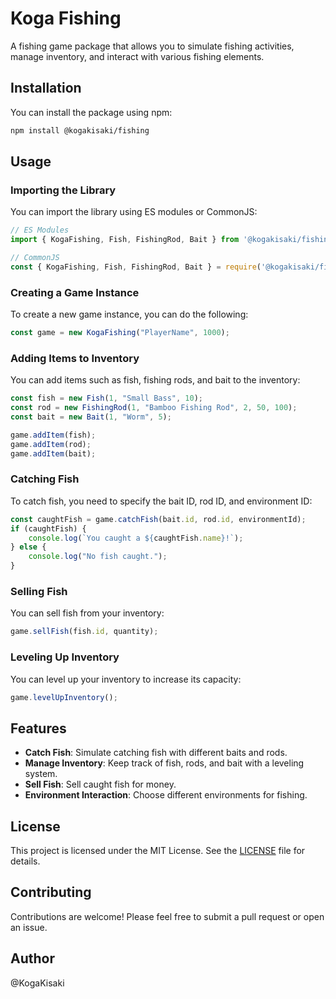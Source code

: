 # Koga Fishing

A fishing game package that allows you to simulate fishing activities, manage inventory, and interact with various fishing elements.

## Installation

You can install the package using npm:

```bash
npm install @kogakisaki/fishing
```

## Usage

### Importing the Library

You can import the library using ES modules or CommonJS:

```javascript
// ES Modules
import { KogaFishing, Fish, FishingRod, Bait } from '@kogakisaki/fishing';

// CommonJS
const { KogaFishing, Fish, FishingRod, Bait } = require('@kogakisaki/fishing');
```

### Creating a Game Instance

To create a new game instance, you can do the following:

```javascript
const game = new KogaFishing("PlayerName", 1000);
```

### Adding Items to Inventory

You can add items such as fish, fishing rods, and bait to the inventory:

```javascript
const fish = new Fish(1, "Small Bass", 10);
const rod = new FishingRod(1, "Bamboo Fishing Rod", 2, 50, 100);
const bait = new Bait(1, "Worm", 5);

game.addItem(fish);
game.addItem(rod);
game.addItem(bait);
```

### Catching Fish

To catch fish, you need to specify the bait ID, rod ID, and environment ID:

```javascript
const caughtFish = game.catchFish(bait.id, rod.id, environmentId);
if (caughtFish) {
    console.log(`You caught a ${caughtFish.name}!`);
} else {
    console.log("No fish caught.");
}
```

### Selling Fish

You can sell fish from your inventory:

```javascript
game.sellFish(fish.id, quantity);
```

### Leveling Up Inventory

You can level up your inventory to increase its capacity:

```javascript
game.levelUpInventory();
```

## Features

- **Catch Fish**: Simulate catching fish with different baits and rods.
- **Manage Inventory**: Keep track of fish, rods, and bait with a leveling system.
- **Sell Fish**: Sell caught fish for money.
- **Environment Interaction**: Choose different environments for fishing.

## License

This project is licensed under the MIT License. See the [LICENSE](LICENSE) file for details.

## Contributing

Contributions are welcome! Please feel free to submit a pull request or open an issue.

## Author

@KogaKisaki
